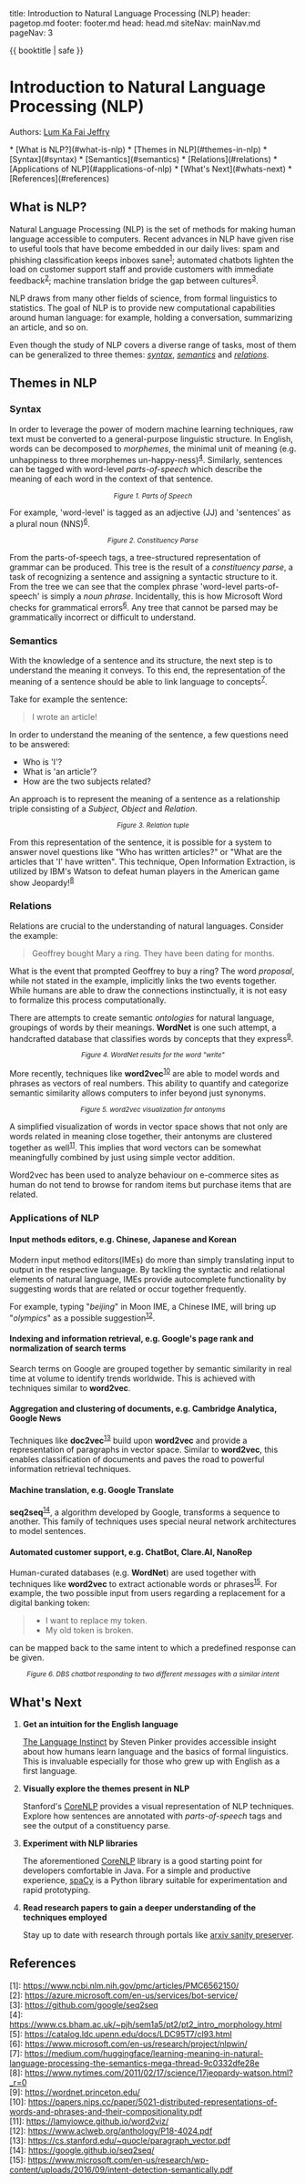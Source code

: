 <frontmatter>
  title: Introduction to Natural Language Processing (NLP)
  header: pagetop.md
  footer: footer.md
  head: head.md
  siteNav: mainNav.md
  pageNav: 3
</frontmatter>

<div class="website-content">

{{ booktitle | safe }}

# Introduction to Natural Language Processing (NLP)
Authors: [Lum Ka Fai Jeffry](https://github.com/j-lum)

<box id="article-toc">
* [What is NLP?](#what-is-nlp)
* [Themes in NLP](#themes-in-nlp)
   * [Syntax](#syntax)
   * [Semantics](#semantics)
   * [Relations](#relations)
* [Applications of NLP](#applications-of-nlp)
* [What's Next](#whats-next)
* [References](#references)
</box>

## What is NLP?
Natural Language Processing (NLP) is the set of methods for making human language accessible to computers.
Recent advances in NLP have given rise to useful tools that have become embedded in our daily lives: 
spam and phishing classification keeps inboxes sane<sup>[1](#footnote1)</sup>;
automated chatbots lighten the load on customer support staff and provide customers with immediate feedback<sup>[2](#footnote2)</sup>;
machine translation bridge the gap between cultures<sup>[3](#footnote3)</sup>. 
 
NLP draws from many other fields of science, from formal linguistics to statistics. 
The goal of NLP is to provide new computational capabilities around human language: for example, holding a conversation, summarizing an article, and so on.

Even though the study of NLP covers a diverse range of tasks, most of them can be generalized to three themes: [_syntax_](#syntax), [_semantics_](#semantics) and [_relations_](#relations).

## Themes in NLP

### Syntax
In order to leverage the power of modern machine learning techniques, raw text must be converted to a general-purpose linguistic structure.
In English, words can be decomposed to _morphemes_, the minimal unit of meaning (e.g. unhappiness to three morphemes un-happy-ness)<sup>[4](#footnote4)</sup>.
Similarly, sentences can be tagged with word-level _parts-of-speech_ which describe the meaning of each word in the context of that sentence.

<p align="center">
    <pic src="partsOfSpeech.png" alt="partsOfSpeech" width="90%">
      <sub><i>Figure 1. Parts of Speech</i></sub>
    </pic>
</p>

For example, 'word-level' is tagged as an adjective (JJ) and 'sentences' as a plural noun (NNS)<sup>[6](#footnote5)</sup>.

<p align="center">
    <pic src="constituencyParse.png" alt="Constituency Parse" width="90%">
      <sub><i>Figure 2. Constituency Parse</i></sub>
    </pic>
</p>

From the parts-of-speech tags, a tree-structured representation of grammar can be produced.
This tree is the result of a _constituency parse_, a task of recognizing a sentence and assigning a syntactic structure to it.
From the tree we can see that the complex phrase 'word-level parts-of-speech' is simply a _noun phrase_.
Incidentally, this is how Microsoft Word checks for grammatical errors<sup>[6](#footnote6)</sup>.
Any tree that cannot be parsed may be grammatically incorrect or difficult to understand.

### Semantics
With the knowledge of a sentence and its structure, the next step is to understand the meaning it conveys.
To this end, the representation of the meaning of a sentence should be able to link language to concepts<sup>[7](#footnote7)</sup>.

Take for example the sentence: 

   > I wrote an article!

In order to understand the meaning of the sentence, a few questions need to be answered:

* Who is 'I'?
* What is 'an article'? 
* How are the two subjects related?

An approach is to represent the meaning of a sentence as a relationship triple consisting of a *Subject*, *Object* and *Relation*.

<p align="center">
    <pic src="openIE.png" alt="Relation tuple" width="90%">
      <sub><i>Figure 3. Relation tuple</i></sub>
    </pic>
</p>

From this representation of the sentence, it is possible for a system to answer novel questions like "Who has written articles?" or "What are the articles that 'I' have written".
This technique, Open Information Extraction, is utilized by IBM's Watson to defeat human players in the American game show Jeopardy!<sup>[8](#footnote8)</sup>

### Relations 
Relations are crucial to the understanding of natural languages.
Consider the example:

   > Geoffrey bought Mary a ring. They have been dating for months.

What is the event that prompted Geoffrey to buy a ring? 
The word _proposal_, while not stated in the example, implicitly links the two events together.
While humans are able to draw the connections instinctually, it is not easy to formalize this process computationally.

There are attempts to create semantic _ontologies_ for natural language, groupings of words by their meanings.
**WordNet** is one such attempt, a handcrafted database that classifies words by concepts that they express<sup>[9](#footnote9)</sup>.

<p align="center">
    <pic src="wordNet.png" alt="WordNet results for write" width="90%">
      <sub><i>Figure 4. WordNet results for the word "write"</i></sub>
    </pic>
</p>

More recently, techniques like **word2vec**<sup>[10](#footnote10)</sup> are able to model words and phrases as vectors of real numbers. 
This ability to quantify and categorize semantic similarity allows computers to infer beyond just synonyms.

<p align="center">
    <pic src="word2vec.png" alt="word2vec visualization for antonyms" width="90%">
      <sub><i>Figure 5. word2vec visualization for antonyms</i></sub>
    </pic>
</p>

A simplified visualization of words in vector space shows that not only are words related in meaning close together, their antonyms are clustered together as well<sup>[11](#footnote11)</sup>. 
This implies that word vectors can be somewhat meaningfully combined by just using simple vector addition.

Word2vec has been used to analyze behaviour on e-commerce sites as human do not tend to browse for random items but purchase items that are related.

### Applications of NLP

#### Input methods editors, e.g. Chinese, Japanese and Korean
Modern input method editors(IMEs) do more than simply translating input to output in the respective language.
By tackling the syntactic and relational elements of natural language, IMEs provide autocomplete functionality by suggesting words that are related or occur together frequently. 

For example, typing "*beijing*" in Moon IME, a Chinese IME, will bring up "*olympics*" as a possible suggestion<sup>[12](#footnote12)</sup>.

#### Indexing and information retrieval, e.g. Google's page rank and normalization of search terms
Search terms on Google are grouped together by semantic similarity in real time at volume to identify trends worldwide. 
This is achieved with techniques similar to **word2vec**. 

#### Aggregation and clustering of documents, e.g. Cambridge Analytica, Google News
Techniques like **doc2vec**<sup>[13](#footnote13)</sup> build upon **word2vec** and provide a representation of paragraphs in vector space.
Similar to **word2vec**, this enables classification of documents and paves the road to powerful information retrieval techniques. 

#### Machine translation, e.g. Google Translate
**seq2seq**<sup>[14](#footnote14)</sup>, a algorithm developed by Google, transforms a sequence to another. 
This family of techniques uses special neural network architectures to model sentences.  

#### Automated customer support, e.g. ChatBot, Clare.AI, NanoRep
Human-curated databases (e.g. **WordNet**) are used together with techniques like **word2vec** to extract actionable words or phrases<sup>[15](#footnote15)</sup>. 
For example, the two possible input from users regarding a replacement for a digital banking token: 

> * I want to replace my token.
> * My old token is broken. 

can be mapped back to the same intent to which a predefined response can be given. 

<p align="center">
    <pic src="dbsChatbot.png" alt="DBS chatbot responding to two different messages with a similar intent" width="90%">
      <sub><i>Figure 6. DBS chatbot responding to two different messages with a similar intent</i></sub>
    </pic>
</p>

## What's Next
1. **Get an intuition for the English language**

    [The Language Instinct](https://stevenpinker.com/publications/language-instinct) by Steven Pinker provides accessible insight about how humans learn language and the basics of formal linguistics. 
    This is invaluable especially for those who grew up with English as a first language.

1. **Visually explore the themes present in NLP**
    
    Stanford's [CoreNLP](https://corenlp.run/) provides a visual representation of NLP techniques.
    Explore how sentences are annotated with *parts-of-speech* tags and see the output of a constituency parse.
    
1. **Experiment with NLP libraries**

    The aforementioned [CoreNLP](https://stanfordnlp.github.io/CoreNLP/) library is a good starting point for developers comfortable in Java.
    For a simple and productive experience, [spaCy](https://spacy.io/) is a Python library suitable for experimentation and rapid prototyping.
    
1. **Read research papers to gain a deeper understanding of the techniques employed**

    Stay up to date with research through portals like [arxiv sanity preserver](https://www.arxiv-sanity.com/search?q=nlp).
    
    
## References

<a name="footnote1">[1]</a>: https://www.ncbi.nlm.nih.gov/pmc/articles/PMC6562150/ <br/>
<a name="footnote2">[2]</a>: https://azure.microsoft.com/en-us/services/bot-service/ <br/>
<a name="footnote3">[3]</a>: https://github.com/google/seq2seq <br/>
<a name="footnote4">[4]</a>: https://www.cs.bham.ac.uk/~pjh/sem1a5/pt2/pt2_intro_morphology.html <br/>
<a name="footnote5">[5]</a>: https://catalog.ldc.upenn.edu/docs/LDC95T7/cl93.html <br/>
<a name="footnote6">[6]</a>: https://www.microsoft.com/en-us/research/project/nlpwin/ <br/>
<a name="footnote7">[7]</a>: https://medium.com/huggingface/learning-meaning-in-natural-language-processing-the-semantics-mega-thread-9c0332dfe28e <br/>
<a name="footnote8">[8]</a>: https://www.nytimes.com/2011/02/17/science/17jeopardy-watson.html?_r=0 <br/>
<a name="footnote9">[9]</a>: https://wordnet.princeton.edu/ <br/>
<a name="footnote10">[10]</a>: https://papers.nips.cc/paper/5021-distributed-representations-of-words-and-phrases-and-their-compositionality.pdf <br/>
<a name="footnote11">[11]</a>: https://lamyiowce.github.io/word2viz/ <br/>
<a name="footnote12">[12]</a>: https://www.aclweb.org/anthology/P18-4024.pdf <br/>
<a name="footnote13">[13]</a>: https://cs.stanford.edu/~quocle/paragraph_vector.pdf <br/>
<a name="footnote14">[14]</a>: https://google.github.io/seq2seq/ <br/>
<a name="footnote15">[15]</a>: https://www.microsoft.com/en-us/research/wp-content/uploads/2016/09/intent-detection-semantically.pdf <br/>
